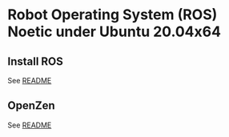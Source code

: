 # Robot Operating System (ROS) Noetic under Ubuntu 20.04x64 
## Install ROS
See [README](https://github.com/mxochicale/ros/tree/main/installation)

## OpenZen 
See [README](openzen/README.md)
